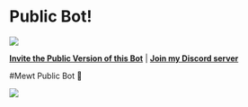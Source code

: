 # Public Bot!

<a href="https://dsc.gg/thunligh"><img src="https://cdn.discordapp.com/attachments/980865947772518410/1003298392753045605/Logo-de-discord.webp"></a>
 
[**Invite the Public Version of this Bot**](https://dsc.gg/mewt) | [**Join my Discord server**](https://dsc.gg/thunligh)


#Mewt Public Bot 🥰

<img src="https://cdn.discordapp.com/avatars/951826166308831264/b4914cfd2f403ed65c21664ee2542f28.png?size=2048">
